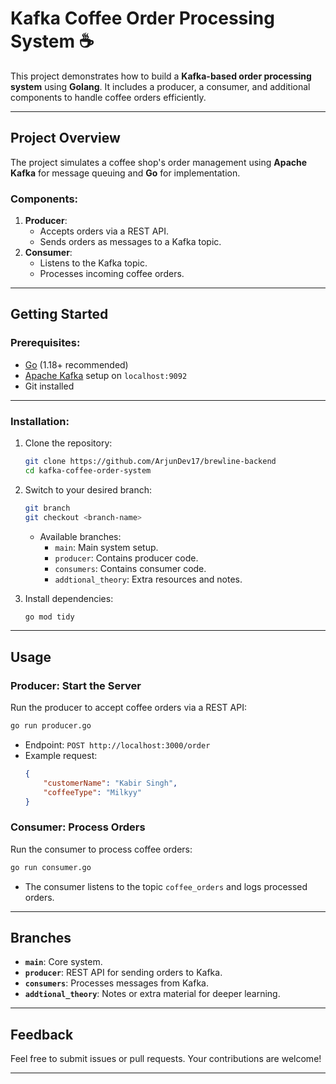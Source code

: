 # **Kafka Coffee Order Processing System ☕**

This project demonstrates how to build a **Kafka-based order processing system** using **Golang**. It includes a producer, a consumer, and additional components to handle coffee orders efficiently.

---

## **Project Overview**
The project simulates a coffee shop's order management using **Apache Kafka** for message queuing and **Go** for implementation.  

### Components:
1. **Producer**:
   - Accepts orders via a REST API.
   - Sends orders as messages to a Kafka topic.
2. **Consumer**:
   - Listens to the Kafka topic.
   - Processes incoming coffee orders.

---

## **Getting Started**

### Prerequisites:
- [Go](https://golang.org/doc/install) (1.18+ recommended)
- [Apache Kafka](https://kafka.apache.org/quickstart) setup on `localhost:9092`
- Git installed

---

### Installation:
1. Clone the repository:
   ```bash
   git clone https://github.com/ArjunDev17/brewline-backend
   cd kafka-coffee-order-system
   ```
2. Switch to your desired branch:
   ```bash
   git branch
   git checkout <branch-name>
   ```
   - Available branches:
     - `main`: Main system setup.
     - `producer`: Contains producer code.
     - `consumers`: Contains consumer code.
     - `addtional_theory`: Extra resources and notes.

3. Install dependencies:
   ```bash
   go mod tidy
   ```

---

## **Usage**

### **Producer: Start the Server**
Run the producer to accept coffee orders via a REST API:
```bash
go run producer.go
```
- Endpoint: `POST http://localhost:3000/order`
- Example request:
  ```json
  {
      "customerName": "Kabir Singh",
      "coffeeType": "Milkyy"
  }
  ```

### **Consumer: Process Orders**
Run the consumer to process coffee orders:
```bash
go run consumer.go
```
- The consumer listens to the topic `coffee_orders` and logs processed orders.

---

## **Branches**
- **`main`**: Core system.
- **`producer`**: REST API for sending orders to Kafka.
- **`consumers`**: Processes messages from Kafka.
- **`addtional_theory`**: Notes or extra material for deeper learning.

---

## **Feedback**
Feel free to submit issues or pull requests. Your contributions are welcome!  

---
